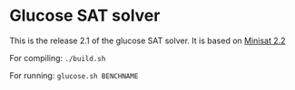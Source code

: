 # Glucose SAT solver

This is the release 2.1 of the glucose SAT solver. 
It is based on [Minisat 2.2](http://minisat.se/MiniSat.html)

For compiling:  ```./build.sh```


For running: ```glucose.sh BENCHNAME```
